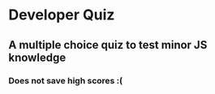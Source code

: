 # Developer Quiz

## A multiple choice quiz to test minor JS knowledge

### Does not save high scores :(

